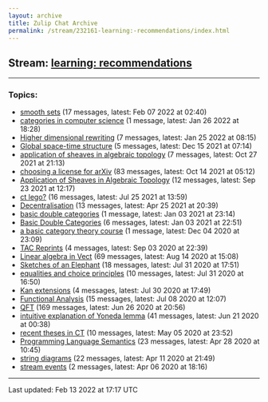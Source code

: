 ```yaml
---
layout: archive
title: Zulip Chat Archive
permalink: /stream/232161-learning:-recommendations/index.html
---
```


## Stream: [learning: recommendations](https://mattecapu.github.io/ct-zulip-archive/stream/232161-learning:-recommendations/index.html)
---

### Topics:

* [smooth sets](topic/smooth.20sets.html) (17 messages, latest: Feb 07 2022 at 02:40)
* [categories in computer science](topic/categories.20in.20computer.20science.html) (1 message, latest: Jan 26 2022 at 18:28)
* [Higher dimensional rewriting](topic/Higher.20dimensional.20rewriting.html) (7 messages, latest: Jan 25 2022 at 08:15)
* [Global space-time structure](topic/Global.20space-time.20structure.html) (5 messages, latest: Dec 15 2021 at 07:14)
* [application of sheaves in algebraic topology](topic/application.20of.20sheaves.20in.20algebraic.20topology.html) (7 messages, latest: Oct 27 2021 at 21:13)
* [choosing a license for arXiv](topic/choosing.20a.20license.20for.20arXiv.html) (83 messages, latest: Oct 14 2021 at 05:12)
* [Application of Sheaves in Algebraic Topology](topic/Application.20of.20Sheaves.20in.20Algebraic.20Topology.html) (12 messages, latest: Sep 23 2021 at 12:17)
* [ct lego?](topic/ct.20lego.3F.html) (16 messages, latest: Jul 25 2021 at 13:59)
* [Decentralisation](topic/Decentralisation.html) (13 messages, latest: Apr 25 2021 at 20:39)
* [basic double categories](topic/basic.20double.20categories.html) (1 message, latest: Jan 03 2021 at 23:14)
* [Basic Double Categories](topic/Basic.20Double.20Categories.html) (6 messages, latest: Jan 03 2021 at 22:51)
* [a basic category theory course](topic/a.20basic.20category.20theory.20course.html) (1 message, latest: Dec 04 2020 at 23:09)
* [TAC Reprints](topic/TAC.20Reprints.html) (4 messages, latest: Sep 03 2020 at 22:39)
* [Linear algebra in Vect](topic/Linear.20algebra.20in.20Vect.html) (69 messages, latest: Aug 14 2020 at 15:08)
* [Sketches of an Elephant](topic/Sketches.20of.20an.20Elephant.html) (18 messages, latest: Jul 31 2020 at 17:51)
* [equalities and choice principles](topic/equalities.20and.20choice.20principles.html) (10 messages, latest: Jul 31 2020 at 16:50)
* [Kan extensions](topic/Kan.20extensions.html) (4 messages, latest: Jul 30 2020 at 17:49)
* [Functional Analysis](topic/Functional.20Analysis.html) (15 messages, latest: Jul 08 2020 at 12:07)
* [QFT](topic/QFT.html) (169 messages, latest: Jun 26 2020 at 20:56)
* [intuitive explanation of Yoneda lemma](topic/intuitive.20explanation.20of.20Yoneda.20lemma.html) (41 messages, latest: Jun 21 2020 at 00:38)
* [recent theses in CT](topic/recent.20theses.20in.20CT.html) (10 messages, latest: May 05 2020 at 23:52)
* [Programming Language Semantics](topic/Programming.20Language.20Semantics.html) (23 messages, latest: Apr 28 2020 at 10:45)
* [string diagrams](topic/string.20diagrams.html) (22 messages, latest: Apr 11 2020 at 21:49)
* [stream events](topic/stream.20events.html) (2 messages, latest: Apr 06 2020 at 18:16)

<hr><p>Last updated: Feb 13 2022 at 17:17 UTC</p>
